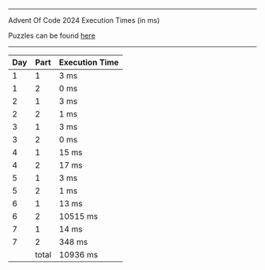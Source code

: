 ****

Advent Of Code 2024 Execution Times (in ms)

Puzzles can be found [here](https://adventofcode.com/2024/)

----

| Day | Part | Execution Time |
| --- | ---- | -------------- |
| 1 | 1 | 3 ms|
| 1 | 2 | 0 ms|
| 2 | 1 | 3 ms|
| 2 | 2 | 1 ms|
| 3 | 1 | 3 ms|
| 3 | 2 | 0 ms|
| 4 | 1 | 15 ms|
| 4 | 2 | 17 ms|
| 5 | 1 | 3 ms|
| 5 | 2 | 1 ms|
| 6 | 1 | 13 ms|
| 6 | 2 | 10515 ms|
| 7 | 1 | 14 ms|
| 7 | 2 | 348 ms|
||total|10936 ms|